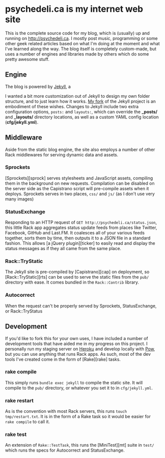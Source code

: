 psychedeli.ca is my internet web site
=====================================

This is the complete source code for my blog, which is (usually) up and running on <http://psychedeli.ca>. I mostly post music, programming or some other geek related articles based on what I'm doing at the moment and what I've learned along the way. The blog itself is completely custom-made, but uses a number of engines and libraries made by others which do some pretty awesome stuff.

Engine
------

The blog is powered by [Jekyll][jek], a

I wanted a bit more customization out of Jekyll to design my own folder structure, and to just learn how it works. [My fork][fork] of the Jekyll project is an embodiment of these wishes. Changes to Jekyll include two extra configuration options, `posts:` and `layouts:`, which can override the **_posts/** and **_layouts/** directory locations, as well as a custom YAML config location (**cfg/jekyll.yml**).

Middleware
----------

Aside from the static blog engine, the site also employs a number of other Rack middlewares for serving dynamic data and assets.

### Sprockets

[Sprockets][sprock] serves stylesheets and JavaScript assets, compiling them in the background on new requests. Compilation can be disabled on the server side as the Capistrano script will pre-compile assets when it deploys. Sprockets serves in two places, `css/` and `js/` (as I don't use very many images)

### StatusExchange

Responding to an HTTP request of `GET http://psychedeli.ca/status.json`, this little Rack app aggregates status update feeds from places like Twitter, Facebook, GitHub and Last.FM. It coalesces all of your various feeds together, sorts them by time, then outputs it to a JSON file in a standard fashion. This allows [a jQuery plugin][ticker] to easily read and display the status messages as if they all came from the same place.

### Rack::TryStatic

The Jekyll site is pre-compiled by [Capistrano][cap] on deployment, so [Rack::TryStatic][rts] can be used to serve the static files from the `pub/` directory with ease. It comes bundled in the `Rack::Contrib` library.

### Autocorrect

When the request can't be properly served by Sprockets, StatusExchange, or Rack::TryStatus

Development
-----------

If you'd like to fork this for your own uses, I have included a number of development tools that have aided me in my progress on this project. I personally run my staging server on [Heroku][ku] and develop locally with [Pow][pow], but you can use anything that runs Rack apps. As such, most of the dev tools I've created come in the form of [Rake][rake] tasks.

### rake compile

This simply runs `bundle exec jekyll` to compile the static site. It will compile to the `pub/` directory, or whatever you set it to in `cfg/jekyll.yml`.

### rake restart

As is the convention with most Rack servers, this runs `touch tmp/restart.txt`. It is in the form of a Rake task so it would be easier for `rake compile` to call it.

### rake test

An extension of `Rake::TestTask`, this runs the [MiniTest][mt] suite in `test/` which runs the specs for Autocorrect and StatusExchange.

[sass]: http://sass-lang.com
[jq]: http://jquery.com
[jek]: http://github.com/mojombo/jekyll
[fork]: http://github.com/tubbo/jekyll
[liq]: http://github.com/shopify/liquid
[ku]: http://heroku.com
[pow]: http://pow.cx

